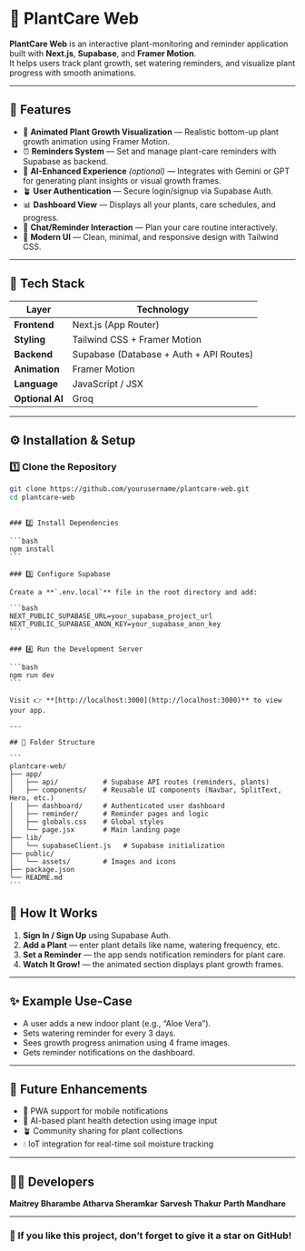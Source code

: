 # 🌿 PlantCare Web

**PlantCare Web** is an interactive plant-monitoring and reminder application built with **Next.js**, **Supabase**, and **Framer Motion**.  
It helps users track plant growth, set watering reminders, and visualize plant progress with smooth animations.

---

## 🚀 Features

- 🌱 **Animated Plant Growth Visualization** — Realistic bottom-up plant growth animation using Framer Motion.
- ⏰ **Reminders System** — Set and manage plant-care reminders with Supabase as backend.
- 🧠 **AI-Enhanced Experience** _(optional)_ — Integrates with Gemini or GPT for generating plant insights or visual growth frames.
- 🪴 **User Authentication** — Secure login/signup via Supabase Auth.
- 📊 **Dashboard View** — Displays all your plants, care schedules, and progress.
- 💬 **Chat/Reminder Interaction** — Plan your care routine interactively.
- 💚 **Modern UI** — Clean, minimal, and responsive design with Tailwind CSS.

---

## 🧩 Tech Stack

| Layer           | Technology                              |
| --------------- | --------------------------------------- |
| **Frontend**    | Next.js (App Router)                    |
| **Styling**     | Tailwind CSS + Framer Motion            |
| **Backend**     | Supabase (Database + Auth + API Routes) |
| **Animation**   | Framer Motion                           |
| **Language**    | JavaScript / JSX                        |
| **Optional AI** | Groq                                    |

---

## ⚙️ Installation & Setup

### 1️⃣ Clone the Repository

```bash
git clone https://github.com/yourusername/plantcare-web.git
cd plantcare-web
```

````

### 2️⃣ Install Dependencies

```bash
npm install
```

### 3️⃣ Configure Supabase

Create a **`.env.local`** file in the root directory and add:

```bash
NEXT_PUBLIC_SUPABASE_URL=your_supabase_project_url
NEXT_PUBLIC_SUPABASE_ANON_KEY=your_supabase_anon_key
```

### 4️⃣ Run the Development Server

```bash
npm run dev
```

Visit 👉 **[http://localhost:3000](http://localhost:3000)** to view your app.

---

## 🌳 Folder Structure

```
plantcare-web/
├── app/
│   ├── api/           # Supabase API routes (reminders, plants)
│   ├── components/    # Reusable UI components (Navbar, SplitText, Hero, etc.)
│   ├── dashboard/     # Authenticated user dashboard
│   ├── reminder/      # Reminder pages and logic
│   ├── globals.css    # Global styles
│   └── page.jsx       # Main landing page
├── lib/
│   └── supabaseClient.js   # Supabase initialization
├── public/
│   └── assets/        # Images and icons
├── package.json
└── README.md
```

````

## 🌼 How It Works

1. **Sign In / Sign Up** using Supabase Auth.
2. **Add a Plant** — enter plant details like name, watering frequency, etc.
3. **Set a Reminder** — the app sends notification reminders for plant care.
4. **Watch It Grow!** — the animated section displays plant growth frames.

---

## ✨ Example Use-Case

- A user adds a new indoor plant (e.g., “Aloe Vera”).
- Sets watering reminder for every 3 days.
- Sees growth progress animation using 4 frame images.
- Gets reminder notifications on the dashboard.

---

## 🧠 Future Enhancements

- 📱 PWA support for mobile notifications
- 📸 AI-based plant health detection using image input
- 🪴 Community sharing for plant collections
- 💧 IoT integration for real-time soil moisture tracking

---

## 👨‍💻 Developers

**Maitrey Bharambe**
**Atharva Sheramkar**
**Sarvesh Thakur**
**Parth Mandhare**



---

### 🌟 If you like this project, don’t forget to give it a star on GitHub!


